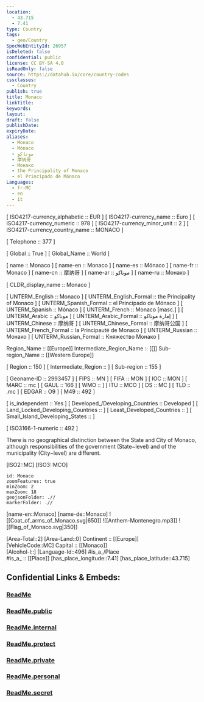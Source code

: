 ```yaml
---
location:
  - 43.715
  - 7.41
type: Country
tags:
  - geo/Country
SpocWebEntityId: 26957
isDeleted: false
confidential: public
license: CC BY-SA 4.0
isReadOnly: false
source: https://datahub.io/core/country-codes
cssclasses:
  - Country
publish: true
title: Monaco
linkTitle:
keywords:
layout:
draft: false
publishDate:
expiryDate:
aliases:
  - Monaco
  - Mónaco
  - موناكو
  - 摩纳哥
  - Монако
  - the Principality of Monaco
  - el Principado de Mónaco
Languages:
  - fr-MC
  - en
  - it
---
```



[	ISO4217-currency_alphabetic	 :: EUR ] 
[	ISO4217-currency_name	 :: Euro ] 
[	ISO4217-currency_numeric	 :: 978 ] 
[	ISO4217-currency_minor_unit	 :: 2 ] 
[	ISO4217-currency_country_name	 :: MONACO ] 

[	Telephone	 :: 377 ] 

[	Global	 :: True ] 
[	Global_Name	 :: World ] 

[	name	 :: Monaco ] 
[	name-en	 :: Monaco ] 
[	name-es	 :: Mónaco ] 
[	name-fr	 :: Monaco ] 
[	name-cn	 :: 摩纳哥 ] 
[	name-ar	 :: موناكو ] 
[	name-ru	 :: Монако ] 

[	CLDR_display_name	 :: Monaco ] 

[	UNTERM_English	 :: Monaco ] 
[	UNTERM_English_Formal	 :: the Principality of Monaco ] 
[	UNTERM_Spanish_Formal	 :: el Principado de Mónaco ] 
[	UNTERM_Spanish	 :: Mónaco ] 
[	UNTERM_French	 :: Monaco [masc.] ] 
[	UNTERM_Arabic	 :: موناكو ] 
[	UNTERM_Arabic_Formal	 :: إمارة موناكو ] 
[	UNTERM_Chinese	 :: 摩纳哥 ] 
[	UNTERM_Chinese_Formal	 :: 摩纳哥公国 ] 
[	UNTERM_French_Formal	 :: la Principauté de Monaco ] 
[	UNTERM_Russian	 :: Монако ] 
[	UNTERM_Russian_Formal	 :: Княжество Монако ] 

Region_Name ::  [[Europe]] 
Intermediate_Region_Name ::  [[]] 
Sub-region_Name ::  [[Western Europe]] 

[	Region	 :: 150 ] 
[	Intermediate_Region	 ::  ] 
[	Sub-region	 :: 155 ] 

[	Geoname-ID	 :: 2993457 ] 
[	FIPS	 :: MN ] 
[	FIFA	 :: MON ] 
[	IOC	 :: MON ] 
[	MARC	 :: mc ] 
[	GAUL	 :: 166 ] 
[	WMO	 ::  ] 
[	ITU	 :: MCO ] 
[	DS	 :: MC ] 
[	TLD	 :: .mc ] 
[	EDGAR	 :: O9 ] 
[	M49	 :: 492 ] 

[	is_independent	 :: Yes ] 
[	Developed_/Developing_Countries	 :: Developed ] 
[	Land_Locked_Developing_Countries	 ::  ] 
[	Least_Developed_Countries	 ::  ] 
[	Small_Island_Developing_States	 ::  ] 

[	ISO3166-1-numeric	 :: 492 ] 




There is no geographical distinction between the State and City of Monaco,
although responsibilities of the government (State~level) and of the municipality (City~level) are different.

[ISO2::MC] 
[ISO3::MCO] 
```leaflet
id: Monaco
zoomFeatures: true 
minZoom: 2 
maxZoom: 18
geojsonFolder: .// 
markerFolder: .//
```

[name-en::Monaco] 
[name-de::Monaco] 
![[Coat_of_arms_of_Monaco.svg|650]] 
![[Anthem-Montenegro.mp3]] 
![[Flag_of_Monaco.svg|350]] 

[Area-Total::2] 
[Area-Land::0] 
Continent :: [[Europe]]  
[VehicleCode::MC] 
Capital :: [[Monaco]]  
[Alcohol-l::] 
[Language-Id::496] 
#is_a_/Place  
#is_a_ :: [[Place]] 
[has_place_longitude::7.41] 
[has_place_latitude::43.715] 


## Confidential Links & Embeds: 

### [ReadMe](/_Standards/Earth/Continent/Europe/Europe~West/Monaco/ReadMe.md) 

### [ReadMe.public](/_public/Earth/Continent/Europe/Europe~West/Monaco/ReadMe.public.md) 

### [ReadMe.internal](/_internal/Earth/Continent/Europe/Europe~West/Monaco/ReadMe.internal.md) 

### [ReadMe.protect](/_protect/Earth/Continent/Europe/Europe~West/Monaco/ReadMe.protect.md) 

### [ReadMe.private](/_private/Earth/Continent/Europe/Europe~West/Monaco/ReadMe.private.md) 

### [ReadMe.personal](/_personal/Earth/Continent/Europe/Europe~West/Monaco/ReadMe.personal.md) 

### [ReadMe.secret](/_secret/Earth/Continent/Europe/Europe~West/Monaco/ReadMe.secret.md)

